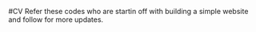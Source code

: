 #CV
Refer these codes who are startin off with building a simple website and follow for more updates.
